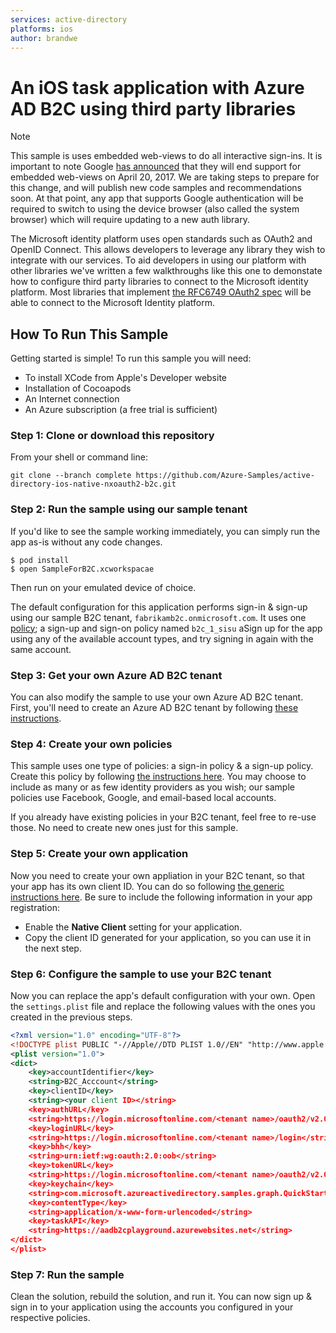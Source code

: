 ```yaml
---
services: active-directory
platforms: ios
author: brandwe
---
```


# An iOS task application with Azure AD B2C using third party libraries

> [!NOTE]
> This sample is uses embedded web-views to do all interactive sign-ins. It is important to note Google [has announced](https://developers.googleblog.com/2016/08/modernizing-oauth-interactions-in-native-apps.html) that they will end support for embedded web-views on April 20, 2017.  We are taking steps to prepare for this change, and will publish new code samples and recommendations soon.  At that point, any app that supports Google authentication will be required to switch to using the device browser (also called the system browser) which will require updating to a new auth library.  
> 
>

The Microsoft identity platform uses open standards such as OAuth2 and OpenID Connect. This allows developers to leverage any library they wish to integrate with our services. To aid developers in using our platform with other libraries we've written a few walkthroughs like this one to demonstate how to configure third party libraries to connect to the Microsoft identity platform. Most libraries that implement [the RFC6749 OAuth2 spec](https://tools.ietf.org/html/rfc6749) will be able to connect to the Microsoft Identity platform.

## How To Run This Sample

Getting started is simple! To run this sample you will need:

- To install XCode from Apple's Developer website
- Installation of Cocoapods
- An Internet connection
- An Azure subscription (a free trial is sufficient)

### Step 1:  Clone or download this repository

From your shell or command line:

`git clone --branch complete https://github.com/Azure-Samples/active-directory-ios-native-nxoauth2-b2c.git`

### Step 2: Run the sample using our sample tenant

If you'd like to see the sample working immediately, you can simply run the app as-is without any code changes.

```
$ pod install
$ open SampleForB2C.xcworkspacae
```
Then run on your emulated device of choice.

The default configuration for this application performs sign-in & sign-up using our sample B2C tenant, `fabrikamb2c.onmicrosoft.com`.  It uses one [policy](https://azure.microsoft.com/documentation/articles/active-directory-b2c-reference-policies); a sign-up and sign-on policy named `b2c_1_sisu` aSign up for the app using any of the available account types, and try signing in again with the same account.

### Step 3: Get your own Azure AD B2C tenant

You can also modify the sample to use your own Azure AD B2C tenant.  First, you'll need to create an Azure AD B2C tenant by following [these instructions](https://azure.microsoft.com/documentation/articles/active-directory-b2c-get-started).

### Step 4: Create your own policies

This sample uses one type of policies: a sign-in policy & a sign-up policy.  Create this policy by following [the instructions here](https://azure.microsoft.com/documentation/articles/active-directory-b2c-reference-policies).  You may choose to include as many or as few identity providers as you wish; our sample policies use Facebook, Google, and email-based local accounts.

If you already have existing policies in your B2C tenant, feel free to re-use those.  No need to create new ones just for this sample.

### Step 5: Create your own application

Now you need to create your own appliation in your B2C tenant, so that your app has its own client ID.  You can do so following [the generic instructions here](https://azure.microsoft.com/documentation/articles/active-directory-b2c-app-registration).  Be sure to include the following information in your app registration:

- Enable the **Native Client** setting for your application.
- Copy the client ID generated for your application, so you can use it in the next step.

### Step 6: Configure the sample to use your B2C tenant

Now you can replace the app's default configuration with your own.  Open the `settings.plist` file and replace the following values with the ones you created in the previous steps.  

```xml
<?xml version="1.0" encoding="UTF-8"?>
<!DOCTYPE plist PUBLIC "-//Apple//DTD PLIST 1.0//EN" "http://www.apple.com/DTDs/PropertyList-1.0.dtd">
<plist version="1.0">
<dict>
	<key>accountIdentifier</key>
	<string>B2C_Acccount</string>
	<key>clientID</key>
	<string><your client ID></string>
	<key>authURL</key>
	<string>https://login.microsoftonline.com/<tenant name>/oauth2/v2.0/authorize?p=<policy name></string>
	<key>loginURL</key>
	<string>https://login.microsoftonline.com/<tenant name>/login</string>
	<key>bhh</key>
	<string>urn:ietf:wg:oauth:2.0:oob</string>
	<key>tokenURL</key>
	<string>https://login.microsoftonline.com/<tenant name>/oauth2/v2.0/token?p=<policy name></string>
	<key>keychain</key>
	<string>com.microsoft.azureactivedirectory.samples.graph.QuickStart</string>
	<key>contentType</key>
	<string>application/x-www-form-urlencoded</string>
	<key>taskAPI</key>
	<string>https://aadb2cplayground.azurewebsites.net</string>
</dict>
</plist>
```

### Step 7:  Run the sample

Clean the solution, rebuild the solution, and run it.  You can now sign up & sign in to your application using the accounts you configured in your respective policies.
